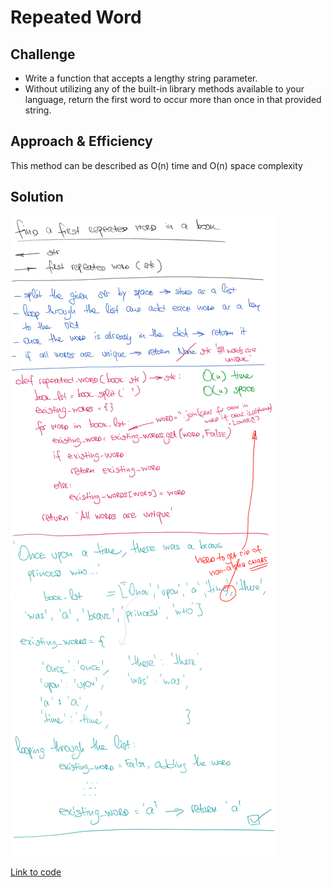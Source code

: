 # Repeated Word

## Challenge

- Write a function that accepts a lengthy string parameter.
- Without utilizing any of the built-in library methods available to your language, return the first word to occur more than once in that provided string.

## Approach & Efficiency

This method can be described as O(n) time and O(n) space complexity

## Solution

<img src="../../assets/repeated_word.png" alt="Whiteboard Solution" style="max-width:100%;">

<a href="./repeated_word.py">Link to code</a>
